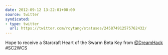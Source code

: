 ```yaml
---
date: 2012-09-12 13:22:01+00:00
source: twitter
syndicated:
- type: twitter
  url: https://twitter.com/roytang/statuses/245874912575762432/
---
```


Hope to receive a Starcraft Heart of the Swarm Beta Key from [@DreamHack](https://twitter.com/DreamHack/) #SC2WCS